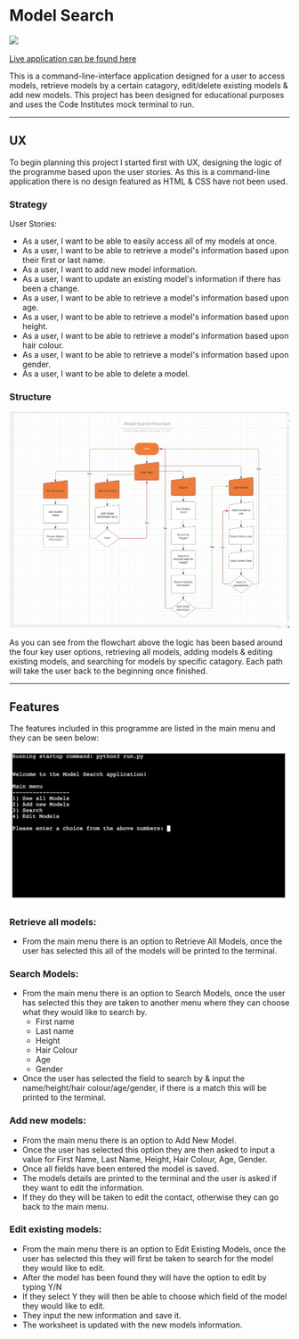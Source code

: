 # Model Search

![](assets/images/)

[Live application can be found here]()

This is a command-line-interface application designed for a user to access models, retrieve models by a certain catagory, edit/delete existing models & add new models. This project has been designed for educational purposes and uses the Code Institutes mock terminal to run.

---
## UX
To begin planning this project I started first with UX, designing the logic of the programme based upon the user stories. As this is a command-line application there is no design featured as HTML & CSS have not been used. 

### Strategy
User Stories:
- As a user, I want to be able to easily access all of my models at once.
- As a user, I want to be able to retrieve a model's information based upon their first or last name.
- As a user, I want to add new model information.
- As a user, I want to update an existing model's information if there has been a change.
- As a user, I want to be able to retrieve a model's information based upon age. 
- As a user, I want to be able to retrieve a model's information based upon height.
- As a user, I want to be able to retrieve a model's information based upon hair colour.
- As a user, I want to be able to retrieve a model's information based upon gender.
- As a user, I want to be able to delete a model.

### Structure
![Flowchart of Python logic](assets/images/flowchart.png)

As you can see from the flowchart above the logic has been based around the four key user options, retrieving all models, adding models & editing existing models, and searching for models by specific catagory. Each path will take the user back to the beginning once finished.

---
## Features
The features included in this programme are listed in the main menu and they can be seen below:

![](assets/images/main_menu.png)

### Retrieve all models:
- From the main menu there is an option to Retrieve All Models, once the user has selected this all of the models will be printed to the terminal.

### Search Models:
- From the main menu there is an option to Search Models, once the user has selected this they are taken to another menu where they can choose what they would like to search by. 
    - First name
    - Last name
    - Height
    - Hair Colour 
    - Age 
    - Gender 
- Once the user has selected the field to search by & input the name/height/hair colour/age/gender, if there is a match this will be printed to the terminal.

### Add new models:
- From the main menu there is an option to Add New Model.
- Once the user has selected this option they are then asked to input a value for First Name, Last Name, Height, Hair Colour, Age, Gender. 
- Once all fields have been entered the model is saved.
- The models details are printed to the terminal and the user is asked if they want to edit the information.
- If they do they will be taken to edit the contact, otherwise they can go back to the main menu.

### Edit existing models:
- From the main menu there is an option to Edit Existing Models, once the user has selected this they will first be taken to search for the model they would like to edit.
- After the model has been found they will have the option to edit by typing Y/N
- If they select Y they will then be able to choose which field of the model they would like to edit. 
- They input the new information and save it.
- The worksheet is updated with the new models information.